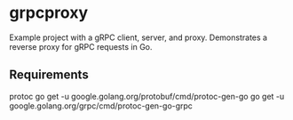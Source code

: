 # grpcproxy

Example project with a gRPC client, server, and proxy. Demonstrates a reverse proxy for gRPC requests in Go.


## Requirements

protoc
go get -u google.golang.org/protobuf/cmd/protoc-gen-go
go get -u google.golang.org/grpc/cmd/protoc-gen-go-grpc
